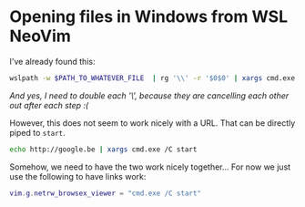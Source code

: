 # Opening files in Windows from WSL NeoVim

I've already found this:
```bash
wslpath -w $PATH_TO_WHATEVER_FILE  | rg '\\' -r '$0$0' | xargs cmd.exe /C start
```
_And yes, I need to double each '\\', because they are cancelling each other out after each step :(_

However, this does not seem to work nicely with a URL. That can be directly piped to `start`.

```bash
echo http://google.be | xargs cmd.exe /C start
```

Somehow, we need to have the two work nicely together...
For now we just use the following to have links work:

```lua
vim.g.netrw_browsex_viewer = "cmd.exe /C start"
```
